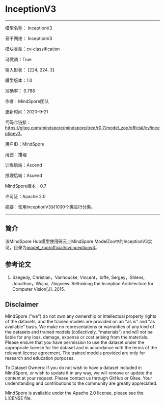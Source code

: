 # InceptionV3

---

模型名称： InceptionV3

骨干网络： InceptionV3

模块类型：cv-classification

可微调：True

输入形状： [224, 224, 3]

模型版本：1.0

准确率： 0.788

作者：MindSpore团队

更新时间：2020-9-21

代码仓链接：<https://gitee.com/mindspore/mindspore/tree/r0.7/model_zoo/official/cv/inceptionv3>。

用户ID：MindSpore

用途：推理

训练后端：Ascend

推理后端：Ascend

MindSpore版本：0.7

许可证：Apache 2.0

摘要：使用InceptionV3对1000个类进行分类。

---

## 简介

该MindSpore Hub模型使用码云上MindSpore ModelZoo中的InceptionV3实现，目录为[model_zoo/official/cv/inceptionv3](https://gitee.com/mindspore/mindspore/tree/r0.7/model_zoo/official/cv/inceptionv3)。

## 参考论文

1. Szegedy, Christian，Vanhoucke, Vincent，Ioffe, Sergey，Shlens, Jonathon，Wojna, Zbigniew. Rethinking the Inception Architecture for Computer Vision[J]. 2015.

## Disclaimer

MindSpore ("we") do not own any ownership or intellectual property rights of the datasets, and the trained models are provided on an "as is" and "as available" basis. We make no representations or warranties of any kind of the datasets and trained models (collectively, “materials”) and will not be liable for any loss, damage, expense or cost arising from the materials. Please ensure that you have permission to use the dataset under the appropriate license for the dataset and in accordance with the terms of the relevant license agreement. The trained models provided are only for research and education purposes.

To Dataset Owners: If you do not wish to have a dataset included in MindSpore, or wish to update it in any way, we will remove or update the content at your request. Please contact us through GitHub or Gitee. Your understanding and contributions to the community are greatly appreciated.

MindSpore is available under the Apache 2.0 license, please see the LICENSE file.
